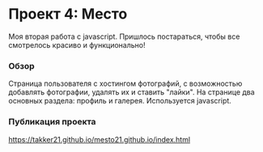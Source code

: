 # Проект 4: Место

Моя вторая работа с javascript. Пришлось постараться, чтобы все смотрелось красиво и функционально!

### Обзор

Страница пользователя с хостингом фотографий, с возможностью добавлять фотографии, удалять их и ставить "лайки". На странице два основных раздела: профиль и галерея. Используется javascript. 

### Публикация проекта

https://takker21.github.io/mesto21.github.io/index.html
